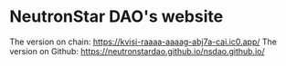 # NeutronStar DAO's website

The version on chain: https://kvisi-raaaa-aaaag-abj7a-cai.ic0.app/
The version on Github: https://neutronstardao.github.io/nsdao.github.io/
